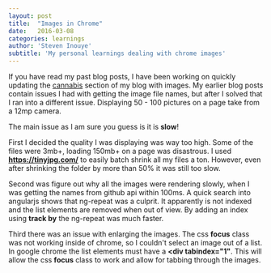 ```yaml
---
layout: post
title:  "Images in Chrome"
date:   2016-03-08
categories: learnings
author: 'Steven Inouye'
subtitle: 'My personal learnings dealing with chrome images'
---
```


If you have read my past blog posts, I have been working on quickly updating the <a href="/cannabis#/kasper">cannabis</a> section of my blog with images. My earlier blog posts contain issues I had with getting the image file names, but after I solved that I ran into a different issue. Displaying 50 - 100 pictures on a page take from a 12mp camera. 

The main issue as I am sure you guess is it is **slow**! 

First I decided the quality I was displaying was way too high. Some of the files were 3mb+, loading 150mb+ on a page was disastrous. I used **https://tinyjpg.com/** to easily batch shrink all my files a ton. However, even after shrinking the folder by more than 50% it was still too slow. 

Second was figure out why all the images were rendering slowly, when I was getting the names from github api within 100ms. A quick search into angularjs shows that ng-repeat was a culprit. It apparently is not indexed and the list elements are removed when out of view. By adding an index using **track by** the ng-repeat was much faster. 

Third there was an issue with enlarging the images. The css **focus** class was not working inside of chrome, so I couldn't select an image out of a list. In google chrome the list elements must have a **<div tabindex="1"**. This will allow the css **focus** class to work and allow for tabbing through the images.